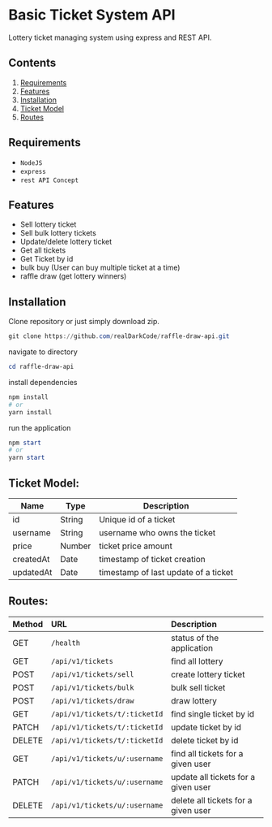 # Basic Ticket System API

Lottery ticket managing system using express and REST API.

## Contents

1. [Requirements](#features)
1. [Features](#features)
1. [Installation](#installation)
1. [Ticket Model](#ticket-model)
1. [Routes](#routes)

## Requirements

- `NodeJS`
- `express`
- `rest API Concept`

## Features

- Sell lottery ticket
- Sell bulk lottery tickets
- Update/delete lottery ticket
- Get all tickets
- Get Ticket by id
- bulk buy (User can buy multiple ticket at a time)
- raffle draw (get lottery winners)

## Installation

Clone repository or just simply download zip.

```powershell
git clone https://github.com/realDarkCode/raffle-draw-api.git
```

navigate to directory

```powershell
cd raffle-draw-api
```

install dependencies

```powershell
npm install
# or
yarn install
```

run the application

```powershell
npm start
# or
yarn start
```

## Ticket Model:

| Name      | Type   | Description                          |
| --------- | ------ | ------------------------------------ |
| id        | String | Unique id of a ticket                |
| username  | String | username who owns the ticket         |
| price     | Number | ticket price amount                  |
| createdAt | Date   | timestamp of ticket creation         |
| updatedAt | Date   | timestamp of last update of a ticket |

## Routes:

| Method | URL                           | Description                         |
| :----- | :---------------------------- | :---------------------------------- |
| GET    | `/health`                     | status of the application           |
| GET    | `/api/v1/tickets`             | find all lottery                    |
| POST   | `/api/v1/tickets/sell`        | create lottery ticket               |
| POST   | `/api/v1/tickets/bulk`        | bulk sell ticket                    |
| POST   | `/api/v1/tickets/draw`        | draw lottery                        |
| GET    | `/api/v1/tickets/t/:ticketId` | find single ticket by id            |
| PATCH  | `/api/v1/tickets/t/:ticketId` | update ticket by id                 |
| DELETE | `/api/v1/tickets/t/:ticketId` | delete ticket by id                 |
| GET    | `/api/v1/tickets/u/:username` | find all tickets for a given user   |
| PATCH  | `/api/v1/tickets/u/:username` | update all tickets for a given user |
| DELETE | `/api/v1/tickets/u/:username` | delete all tickets for a given user |
